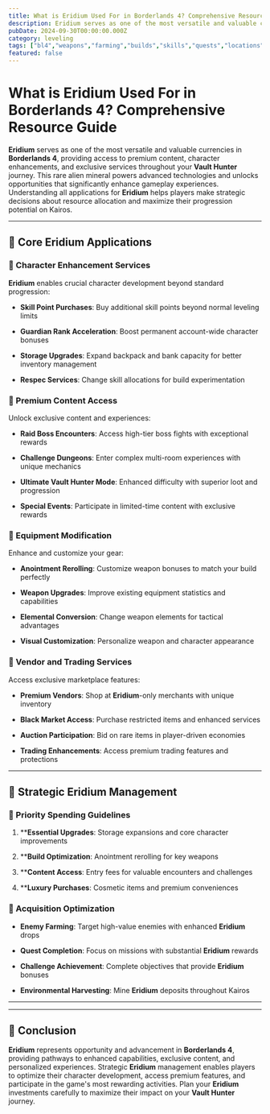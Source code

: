```yaml
---
title: What is Eridium Used For in Borderlands 4? Comprehensive Resource Guide
description: Eridium serves as one of the most versatile and valuable currencies in Borderlands 4, providing access to premium content, character enhancements,...
pubDate: 2024-09-30T00:00:00.000Z
category: leveling
tags: ["bl4","weapons","farming","builds","skills","quests","locations","guide"]
featured: false
---
```


# What is **Eridium** Used For in **Borderlands 4**? Comprehensive Resource Guide

**Eridium** serves as one of the most versatile and valuable currencies in **Borderlands 4**, providing access to premium content, character enhancements, and exclusive services throughout your **Vault Hunter** journey. This rare alien mineral powers advanced technologies and unlocks opportunities that significantly enhance gameplay experiences. Understanding all applications for **Eridium** helps players make strategic decisions about resource allocation and maximize their progression potential on Kairos.

---

## 🎯 Core **Eridium** Applications

### 📌 Character Enhancement Services

**Eridium** enables crucial character development beyond standard progression:

- **Skill Point Purchases**: Buy additional skill points beyond normal leveling limits

- **Guardian Rank Acceleration**: Boost permanent account-wide character bonuses

- **Storage Upgrades**: Expand backpack and bank capacity for better inventory management

- **Respec Services**: Change skill allocations for build experimentation

### 📌 Premium Content Access

Unlock exclusive content and experiences:

- **Raid Boss Encounters**: Access high-tier boss fights with exceptional rewards

- **Challenge Dungeons**: Enter complex multi-room experiences with unique mechanics

- **Ultimate **Vault Hunter** Mode**: Enhanced difficulty with superior loot and progression

- **Special Events**: Participate in limited-time content with exclusive rewards

### 📌 Equipment Modification

Enhance and customize your gear:

- **Anointment Rerolling**: Customize weapon bonuses to match your build perfectly

- **Weapon Upgrades**: Improve existing equipment statistics and capabilities

- **Elemental Conversion**: Change weapon elements for tactical advantages

- **Visual Customization**: Personalize weapon and character appearance

### 📌 Vendor and Trading Services

Access exclusive marketplace features:

- **Premium Vendors**: Shop at **Eridium**-only merchants with unique inventory

- **Black Market Access**: Purchase restricted items and enhanced services

- **Auction Participation**: Bid on rare items in player-driven economies

- **Trading Enhancements**: Access premium trading features and protections

---

## 🎯 Strategic **Eridium** Management

### 📌 Priority Spending Guidelines

1. ****Essential Upgrades**: Storage expansions and core character improvements

2. ****Build Optimization**: Anointment rerolling for key weapons

3. ****Content Access**: Entry fees for valuable encounters and challenges

4. ****Luxury Purchases**: Cosmetic items and premium conveniences

### 📌 Acquisition Optimization

- **Enemy Farming**: Target high-value enemies with enhanced **Eridium** drops

- **Quest Completion**: Focus on missions with substantial **Eridium** rewards

- **Challenge Achievement**: Complete objectives that provide **Eridium** bonuses

- **Environmental Harvesting**: Mine **Eridium** deposits throughout Kairos

---

---

## 🎯 Conclusion

**Eridium** represents opportunity and advancement in **Borderlands 4**, providing pathways to enhanced capabilities, exclusive content, and personalized experiences. Strategic **Eridium** management enables players to optimize their character development, access premium features, and participate in the game's most rewarding activities. Plan your **Eridium** investments carefully to maximize their impact on your **Vault Hunter** journey.